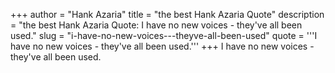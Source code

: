 +++
author = "Hank Azaria"
title = "the best Hank Azaria Quote"
description = "the best Hank Azaria Quote: I have no new voices - they've all been used."
slug = "i-have-no-new-voices---theyve-all-been-used"
quote = '''I have no new voices - they've all been used.'''
+++
I have no new voices - they've all been used.
